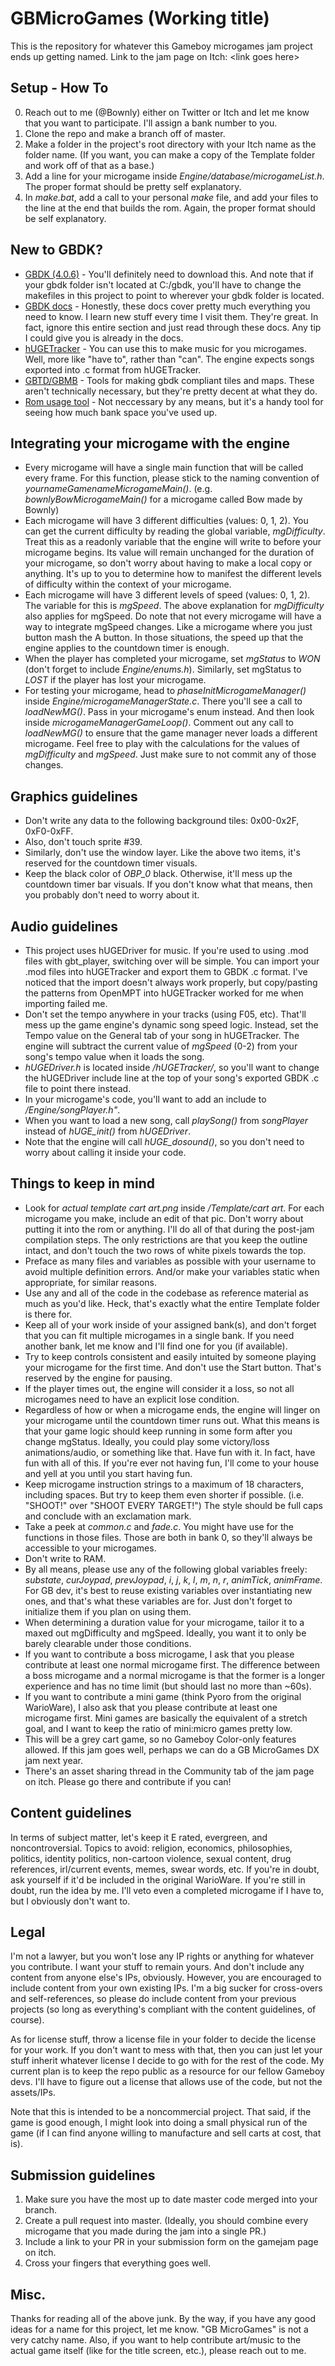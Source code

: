 # GBMicroGames (Working title)
This is the repository for whatever this Gameboy microgames jam project ends up getting named.
Link to the jam page on Itch: \<link goes here\>


## Setup - How To
0. Reach out to me (@Bownly) either on Twitter or Itch and let me know that you want to participate. I'll assign a bank number to you.
1. Clone the repo and make a branch off of master.
2. Make a folder in the project's root directory with your Itch name as the folder name. (If you want, you can make a copy of the Template folder and work off of that as a base.)
3. Add a line for your microgame inside *Engine/database/microgameList.h*. The proper format should be pretty self explanatory.
4. In *make.bat*, add a call to your personal *make* file, and add your files to the line at the end that builds the rom. Again, the proper format should be self explanatory.


## New to GBDK?
- [GBDK (4.0.6)](https://github.com/gbdk-2020/gbdk-2020/releases/tag/4.0.6) - You'll definitely need to download this. And note that if your gbdk folder isn't located at C:/gbdk, you'll have to change the makefiles in this project to point to wherever your gbdk folder is located.
- [GBDK docs](https://gbdk-2020.github.io/gbdk-2020/docs/api/docs_getting_started.html) - Honestly, these docs cover pretty much everything you need to know. I learn new stuff every time I visit them. They're great. In fact, ignore this entire section and just read through these docs. Any tip I could give you is already in the docs.
- [hUGETracker](https://github.com/SuperDisk/hUGETracker/releases) - You can use this to make music for you microgames. Well, more like "have to", rather than "can". The engine expects songs exported into .c format from hUGETracker.
- [GBTD/GBMB](https://github.com/gbdk-2020/GBTD_GBMB/releases) - Tools for making gbdk compliant tiles and maps. These aren't technically necessary, but they're pretty decent at what they do.
- [Rom usage tool](https://github.com/bbbbbr/romusage) - Not neccessary by any means, but it's a handy tool for seeing how much bank space you've used up.


## Integrating your microgame with the engine
- Every microgame will have a single main function that will be called every frame. For this function, please stick to the naming convention of *yournameGamenameMicrogameMain()*. (e.g. *bownlyBowMicrogameMain()* for a microgame called Bow made by Bownly)
- Each microgame will have 3 different difficulties (values: 0, 1, 2). You can get the current difficulty by reading the global variable, *mgDifficulty*. Treat this as a readonly variable that the engine will write to before your microgame begins. Its value will remain unchanged for the duration of your microgame, so don't worry about having to make a local copy or anything. It's up to you to determine how to manifest the different levels of difficulty within the context of your microgame.
- Each microgame will have 3 different levels of speed (values: 0, 1, 2). The variable for this is *mgSpeed*. The above explanation for *mgDifficulty* also applies for mgSpeed. Do note that not every microgame will have a way to integrate mgSpeed changes. Like a microgame where you just button mash the A button. In those situations, the speed up that the engine applies to the countdown timer is enough.
- When the player has completed your microgame, set *mgStatus* to *WON* (don't forget to include *Engine/enums.h*). Similarly, set mgStatus to *LOST* if the player has lost your microgame.
- For testing your microgame, head to *phaseInitMicrogameManager()* inside *Engine/microgameManagerState.c*. There you'll see a call to *loadNewMG()*. Pass in your microgame's enum instead. And then look inside *microgameManagerGameLoop()*. Comment out any call to *loadNewMG()* to ensure that the game manager never loads a different microgame. Feel free to play with the calculations for the values of *mgDifficulty* and *mgSpeed*. Just make sure to not commit any of those changes.


## Graphics guidelines
- Don't write any data to the following background tiles: 0x00-0x2F, 0xF0-0xFF.
- Also, don't touch sprite #39.
- Similarly, don't use the window layer. Like the above two items, it's reserved for the countdown timer visuals.
- Keep the black color of *OBP_0* black. Otherwise, it'll mess up the countdown timer bar visuals. If you don't know what that means, then you probably don't need to worry about it.


## Audio guidelines
- This project uses hUGEDriver for music. If you're used to using .mod files with gbt_player, switching over will be simple. You can import your .mod files into hUGETracker and export them to GBDK .c format. I've noticed that the import doesn't always work properly, but copy/pasting the patterns from OpenMPT into hUGETracker worked for me when importing failed me.
- Don't set the tempo anywhere in your tracks (using F05, etc). That'll mess up the game engine's dynamic song speed logic. Instead, set the Tempo value on the General tab of your song in hUGETracker. The engine will subtract the current value of *mgSpeed* (0-2) from your song's tempo value when it loads the song.
- *hUGEDriver.h* is located inside */hUGETracker/*, so you'll want to change the hUGEDriver include line at the top of your song's exported GBDK .c file to point there instead.
- In your microgame's code, you'll want to add an include to */Engine/songPlayer.h"*.
- When you want to load a new song, call *playSong()* from *songPlayer* instead of *hUGE_init()* from *hUGEDriver*.
- Note that the engine will call *hUGE_dosound()*, so you don't need to worry about calling it inside your code.


## Things to keep in mind
- Look for *actual template cart art.png* inside */Template/cart art*. For each microgame you make, include an edit of that pic. Don't worry about putting it into the rom or anything. I'll do all of that during the post-jam compilation steps. The only restrictions are that you keep the outline intact, and don't touch the two rows of white pixels towards the top.
- Preface as many files and variables as possible with your username to avoid multiple definition errors. And/or make your variables static when appropriate, for similar reasons.
- Use any and all of the code in the codebase as reference material as much as you'd like. Heck, that's exactly what the entire Template folder is there for.
- Keep all of your work inside of your assigned bank(s), and don't forget that you can fit multiple microgames in a single bank. If you need another bank, let me know and I'll find one for you (if available).
- Try to keep controls consistent and easily intuited by someone playing your microgame for the first time. And don't use the Start button. That's reserved by the engine for pausing.
- If the player times out, the engine will consider it a loss, so not all microgames need to have an explicit lose condition.
- Regardless of how or when a microgame ends, the engine will linger on your microgame until the countdown timer runs out. What this means is that your game logic should keep running in some form after you change mgStatus. Ideally, you could play some victory/loss animations/audio, or something like that. Have fun with it. In fact, have fun with all of this. If you're ever not having fun, I'll come to your house and yell at you until you start having fun.
- Keep microgame instruction strings to a maximum of 18 characters, including spaces. But try to keep them even shorter if possible. (i.e. "SHOOT!" over "SHOOT EVERY TARGET!") The style should be full caps and conclude with an exclamation mark.
- Take a peek at *common.c* and *fade.c*. You might have use for the functions in those files. Those are both in bank 0, so they'll always be accessible to your microgames.
- Don't write to RAM.
- By all means, please use any of the following global variables freely: *substate*, *curJoypad*, *prevJoypad*, *i*, *j*, *k*, *l*, *m*, *n*, *r*, *animTick*, *animFrame*. For GB dev, it's best to reuse existing variables over instantiating new ones, and that's what these variables are for. Just don't forget to initialize them if you plan on using them.
- When determining a duration value for your microgame, tailor it to a maxed out mgDifficulty and mgSpeed. Ideally, you want it to only be barely clearable under those conditions.
- If you want to contribute a boss microgame, I ask that you please contribute at least one normal microgame first. The difference between a boss microgame and a normal microgame is that the former is a longer experience and has no time limit (but should last no more than ~60s).
- If you want to contribute a mini game (think Pyoro from the original WarioWare), I also ask that you please contribute at least one microgame first. Mini games are basically the equivalent of a stretch goal, and I want to keep the ratio of mini:micro games pretty low.
- This will be a grey cart game, so no Gameboy Color-only features allowed. If this jam goes well, perhaps we can do a GB MicroGames DX jam next year.
- There's an asset sharing thread in the Community tab of the jam page on itch. Please go there and contribute if you can!


## Content guidelines
In terms of subject matter, let's keep it E rated, evergreen, and noncontroversial. Topics to avoid: religion, economics, philosophies, politics, identity politics, non-cartoon violence, sexual content, drug references, irl/current events, memes, swear words, etc. If you're in doubt, ask yourself if it'd be included in the original WarioWare. If you're still in doubt, run the idea by me. I'll veto even a completed microgame if I have to, but I obviously don't want to.


## Legal
I'm not a lawyer, but you won't lose any IP rights or anything for whatever you contribute. I want your stuff to remain yours. And don't include any content from anyone else's IPs, obviously. However, you are encouraged to include content from your own existing IPs. I'm a big sucker for cross-overs and self-references, so please do include content from your previous projects (so long as everything's compliant with the content guidelines, of course).

As for license stuff, throw a license file in your folder to decide the license for your work. If you don't want to mess with that, then you can just let your stuff inherit whatever license I decide to go with for the rest of the code. My current plan is to keep the repo public as a resource for our fellow Gameboy devs. I'll have to figure out a license that allows use of the code, but not the assets/IPs.

Note that this is intended to be a noncommercial project. That said, if the game is good enough, I might look into doing a small physical run of the game (if I can find anyone willing to manufacture and sell carts at cost, that is).


## Submission guidelines
1. Make sure you have the most up to date master code merged into your branch.
2. Create a pull request into master. (Ideally, you should combine every microgame that you made during the jam into a single PR.)
3. Include a link to your PR in your submission form on the gamejam page on itch.
3. Cross your fingers that everything goes well.


## Misc.
Thanks for reading all of the above junk. By the way, if you have any good ideas for a name for this project, let me know. "GB MicroGames" is not a very catchy name. Also, if you want to help contribute art/music to the actual game itself (like for the title screen, etc.), please reach out to me.